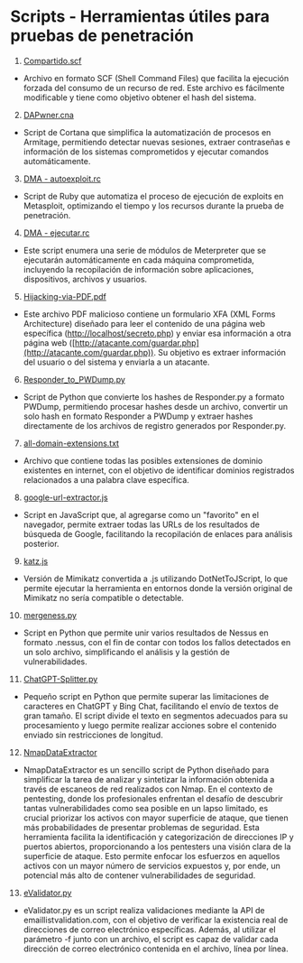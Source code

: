 # Scripts - Herramientas útiles para pruebas de penetración

1. [Compartido.scf](https://github.com/DragonJAR/Scripts/blob/master/Compartido.scf)
  * Archivo en formato SCF (Shell Command Files) que facilita la ejecución forzada del consumo de un recurso de red. Este archivo es fácilmente modificable y tiene como objetivo obtener el hash del sistema.
2. [DAPwner.cna](https://github.com/DragonJAR/Scripts/blob/master/DAPwner.cna)
  * Script de Cortana que simplifica la automatización de procesos en Armitage, permitiendo detectar nuevas sesiones, extraer contraseñas e información de los sistemas comprometidos y ejecutar comandos automáticamente.
3. [DMA - autoexploit.rc](https://github.com/DragonJAR/Scripts/blob/master/DMA%20-%20autoexploit.rc)
  * Script de Ruby que automatiza el proceso de ejecución de exploits en Metasploit, optimizando el tiempo y los recursos durante la prueba de penetración.
4. [DMA - ejecutar.rc](https://github.com/DragonJAR/Scripts/blob/master/DMA%20-%20ejecutar.rc)
  * Este script enumera una serie de módulos de Meterpreter que se ejecutarán automáticamente en cada máquina comprometida, incluyendo la recopilación de información sobre aplicaciones, dispositivos, archivos y usuarios.
5. [Hijacking-via-PDF.pdf](https://github.com/DragonJAR/Scripts/blob/master/Hijacking-via-PDF.pdf)
  * Este archivo PDF malicioso contiene un formulario XFA (XML Forms Architecture) diseñado para leer el contenido de una página web específica ([http://localhost/secreto.php](http://localhost/secreto.php)) y enviar esa información a otra página web ([http://atacante.com/guardar.php](http://atacante.com/guardar.php)). Su objetivo es extraer información del usuario o del sistema y enviarla a un atacante.
6. [Responder\_to\_PWDump.py](https://github.com/DragonJAR/Scripts/blob/master/Responder_to_PWDump.py)
  * Script de Python que convierte los hashes de Responder.py a formato PWDump, permitiendo procesar hashes desde un archivo, convertir un solo hash en formato Responder a PWDump y extraer hashes directamente de los archivos de registro generados por Responder.py.
7. [all-domain-extensions.txt](https://github.com/DragonJAR/Scripts/blob/master/all-domain-extensions.txt)
  * Archivo que contiene todas las posibles extensiones de dominio existentes en internet, con el objetivo de identificar dominios registrados relacionados a una palabra clave específica.
8. [google-url-extractor.js](https://github.com/DragonJAR/Scripts/blob/master/google-url-extractor.js)
  * Script en JavaScript que, al agregarse como un "favorito" en el navegador, permite extraer todas las URLs de los resultados de búsqueda de Google, facilitando la recopilación de enlaces para análisis posterior.
9. [katz.js](https://github.com/DragonJAR/Scripts/blob/master/katz.js)
  * Versión de Mimikatz convertida a .js utilizando DotNetToJScript, lo que permite ejecutar la herramienta en entornos donde la versión original de Mimikatz no sería compatible o detectable.
10. [mergeness.py](https://github.com/DragonJAR/Scripts/blob/master/mergeness.py)
  * Script en Python que permite unir varios resultados de Nessus en formato .nessus, con el fin de contar con todos los fallos detectados en un solo archivo, simplificando el análisis y la gestión de vulnerabilidades.
11. [ChatGPT-Splitter.py](https://github.com/DragonJAR/Scripts/blob/master/ChatGPT/ChatGPT-Splitter.py)
  * Pequeño script en Python que permite superar las limitaciones de caracteres en ChatGPT y Bing Chat, facilitando el envío de textos de gran tamaño. El script divide el texto en segmentos adecuados para su procesamiento y luego permite realizar acciones sobre el contenido enviado sin restricciones de longitud.
12. [NmapDataExtractor](https://github.com/DragonJAR/Scripts/tree/master/NmapDataExtractor)
  * NmapDataExtractor es un sencillo script de Python diseñado para simplificar la tarea de analizar y sintetizar la información obtenida a través de escaneos de red realizados con Nmap. En el contexto de pentesting, donde los profesionales enfrentan el desafío de descubrir tantas vulnerabilidades como sea posible en un lapso limitado, es crucial priorizar los activos con mayor superficie de ataque, que tienen más probabilidades de presentar problemas de seguridad. Esta herramienta facilita la identificación y categorización de direcciones IP y puertos abiertos, proporcionando a los pentesters una visión clara de la superficie de ataque. Esto permite enfocar los esfuerzos en aquellos activos con un mayor número de servicios expuestos y, por ende, un potencial más alto de contener vulnerabilidades de seguridad.
13. [eValidator.py](https://github.com/DragonJAR/Scripts/tree/master/eValidator.py)
  * eValidator.py es un script realiza validaciones mediante la API de emaillistvalidation.com, con el objetivo de verificar la existencia real de direcciones de correo electrónico específicas. Además, al utilizar el parámetro -f junto con un archivo, el script es capaz de validar cada dirección de correo electrónico contenida en el archivo, línea por línea.
